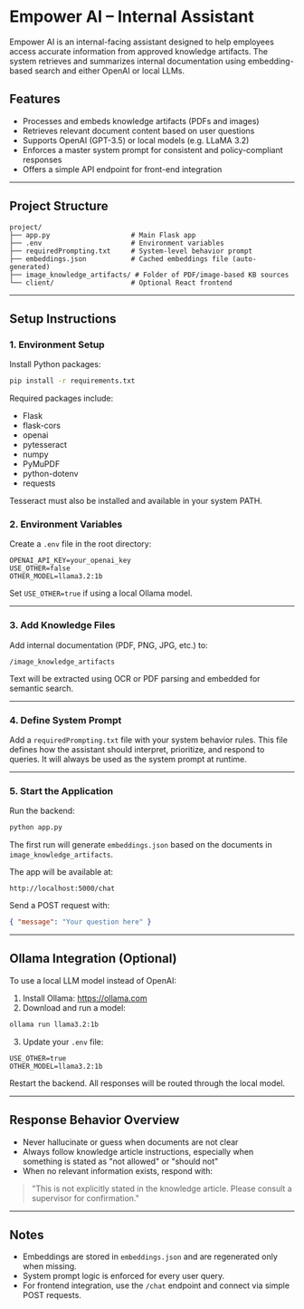 # Empower AI – Internal Assistant

Empower AI is an internal-facing assistant designed to help employees access accurate information from approved knowledge artifacts. The system retrieves and summarizes internal documentation using embedding-based search and either OpenAI or local LLMs.

## Features

- Processes and embeds knowledge artifacts (PDFs and images)
- Retrieves relevant document content based on user questions
- Supports OpenAI (GPT-3.5) or local models (e.g. LLaMA 3.2)
- Enforces a master system prompt for consistent and policy-compliant responses
- Offers a simple API endpoint for front-end integration

---

## Project Structure

```
project/
├── app.py                    # Main Flask app
├── .env                      # Environment variables
├── requiredPrompting.txt     # System-level behavior prompt
├── embeddings.json           # Cached embeddings file (auto-generated)
├── image_knowledge_artifacts/ # Folder of PDF/image-based KB sources
└── client/                   # Optional React frontend
```

---

## Setup Instructions

### 1. Environment Setup

Install Python packages:

```bash
pip install -r requirements.txt
```

Required packages include:

- Flask
- flask-cors
- openai
- pytesseract
- numpy
- PyMuPDF
- python-dotenv
- requests

Tesseract must also be installed and available in your system PATH.

### 2. Environment Variables

Create a `.env` file in the root directory:

```env
OPENAI_API_KEY=your_openai_key
USE_OTHER=false
OTHER_MODEL=llama3.2:1b
```

Set `USE_OTHER=true` if using a local Ollama model.

---

### 3. Add Knowledge Files

Add internal documentation (PDF, PNG, JPG, etc.) to:

```
/image_knowledge_artifacts
```

Text will be extracted using OCR or PDF parsing and embedded for semantic search.

---

### 4. Define System Prompt

Add a `requiredPrompting.txt` file with your system behavior rules. This file defines how the assistant should interpret, prioritize, and respond to queries. It will always be used as the system prompt at runtime.

---

### 5. Start the Application

Run the backend:

```bash
python app.py
```

The first run will generate `embeddings.json` based on the documents in `image_knowledge_artifacts`.

The app will be available at:

```
http://localhost:5000/chat
```

Send a POST request with:

```json
{ "message": "Your question here" }
```

---

## Ollama Integration (Optional)

To use a local LLM model instead of OpenAI:

1. Install Ollama: https://ollama.com
2. Download and run a model:

```bash
ollama run llama3.2:1b
```

3. Update your `.env` file:

```env
USE_OTHER=true
OTHER_MODEL=llama3.2:1b
```

Restart the backend. All responses will be routed through the local model.

---

## Response Behavior Overview

- Never hallucinate or guess when documents are not clear
- Always follow knowledge article instructions, especially when something is stated as "not allowed" or "should not"
- When no relevant information exists, respond with:

> "This is not explicitly stated in the knowledge article. Please consult a supervisor for confirmation."

---

## Notes

- Embeddings are stored in `embeddings.json` and are regenerated only when missing.
- System prompt logic is enforced for every user query.
- For frontend integration, use the `/chat` endpoint and connect via simple POST requests.